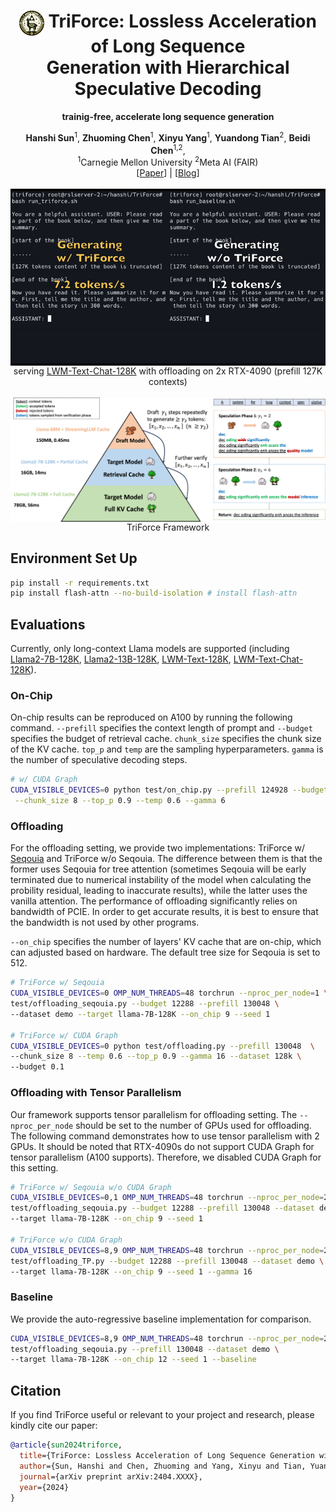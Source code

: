 <div align="center">
<h1><img src="static/images/triforce.png" height="40px" align="top"/> TriForce: Lossless Acceleration of Long Sequence <br> Generation with Hierarchical Speculative Decoding
</h1>


**trainig-free, accelerate long sequence generation**
</div>
<div align="center">
<b>Hanshi Sun</b><sup>1</sup>,
<b>Zhuoming Chen</b><sup>1</sup>,
<b>Xinyu Yang</b><sup>1</sup>,
<b>Yuandong Tian</b><sup>2</sup>,
<b>Beidi Chen</b><sup>1,2</sup>,
</div>

<div align="center">
<sup>1</sup>Carnegie Mellon University
<sup>2</sup>Meta AI (FAIR)
</div>

<div align="center">
[<a href="https://arxiv.org/abs/2404.XXXX">Paper</a>] | [<a href="https://infini-ai-lab.github.io/TriForce">Blog</a>]
</div>
<br>
<div align="center">
<img src="static/images/TriForce.gif" align="top"/>
<figcaption>serving <a href="https://huggingface.co/LargeWorldModel/LWM-Text-Chat-128K">LWM-Text-Chat-128K</a> with offloading on 2x RTX-4090 (prefill 127K contexts)</figcaption>
</div>
<br>

<div align="center">
<img src="static/images/sys.png" align="top"/>
<figcaption>TriForce Framework</figcaption>
</div>

## Environment Set Up
```bash
pip install -r requirements.txt
pip install flash-attn --no-build-isolation # install flash-attn
```

## Evaluations
Currently, only long-context Llama models are supported (including [Llama2-7B-128K](https://huggingface.co/NousResearch/Yarn-Llama-2-7b-128k), [Llama2-13B-128K](https://huggingface.co/NousResearch/Yarn-Llama-2-13b-128k), [LWM-Text-128K](https://huggingface.co/LargeWorldModel/LWM-Text-128K), [LWM-Text-Chat-128K](https://huggingface.co/LargeWorldModel/LWM-Text-Chat-128K)).

### On-Chip
On-chip results can be reproduced on A100 by running the following command. `--prefill` specifies the context length of prompt and `--budget` specifies the budget of retrieval cache. `chunk_size` specifies the chunk size of the KV cache. `top_p` and `temp` are the sampling hyperparameters. `gamma` is the number of speculative decoding steps.

```bash
# w/ CUDA Graph
CUDA_VISIBLE_DEVICES=0 python test/on_chip.py --prefill 124928 --budget 4096 \
 --chunk_size 8 --top_p 0.9 --temp 0.6 --gamma 6
```

### Offloading
For the offloading setting, we provide two implementations: TriForce w/ [Seqouia](https://github.com/Infini-AI-Lab/Sequoia) and TriForce w/o Seqouia. The difference between them is that the former uses Seqouia for tree attention (sometimes Seqouia will be early terminated due to numerical instability of the model when calculating the probility residual, leading to inaccurate results), while the latter uses the vanilla attention. The performance of offloading significantly relies on bandwidth of PCIE. In order to get accurate results, it is best to ensure that the bandwidth is not used by other programs.

`--on_chip` specifies the number of layers' KV cache that are on-chip, which can adjusted based on hardware. The default tree size for Seqouia is set to 512.

```bash
# TriForce w/ Seqouia
CUDA_VISIBLE_DEVICES=0 OMP_NUM_THREADS=48 torchrun --nproc_per_node=1 \
test/offloading_seqouia.py --budget 12288 --prefill 130048 \
--dataset demo --target llama-7B-128K --on_chip 9 --seed 1

# TriForce w/ CUDA Graph
CUDA_VISIBLE_DEVICES=0 python test/offloading.py --prefill 130048  \
--chunk_size 8 --temp 0.6 --top_p 0.9 --gamma 16 --dataset 128k \
--budget 0.1
```

### Offloading with Tensor Parallelism
Our framework supports tensor parallelism for offloading setting. The `--nproc_per_node` should be set to the number of GPUs used for offloading. The following command demonstrates how to use tensor parallelism with 2 GPUs. It should be noted that RTX-4090s do not support CUDA Graph for tensor parallelism (A100 supports). Therefore, we disabled CUDA Graph for this setting.

```bash
# TriForce w/ Seqouia w/o CUDA Graph
CUDA_VISIBLE_DEVICES=0,1 OMP_NUM_THREADS=48 torchrun --nproc_per_node=2 \
test/offloading_seqouia.py --budget 12288 --prefill 130048 --dataset demo \
--target llama-7B-128K --on_chip 9 --seed 1

# TriForce w/o CUDA Graph
CUDA_VISIBLE_DEVICES=8,9 OMP_NUM_THREADS=48 torchrun --nproc_per_node=2 \
test/offloading_TP.py --budget 12288 --prefill 130048 --dataset demo \
--target llama-7B-128K --on_chip 9 --seed 1 --gamma 16
```

### Baseline
We provide the auto-regressive baseline implementation for comparison.

```bash
CUDA_VISIBLE_DEVICES=8,9 OMP_NUM_THREADS=48 torchrun --nproc_per_node=2 \
test/offloading_seqouia.py --prefill 130048 --dataset demo \
--target llama-7B-128K --on_chip 12 --seed 1 --baseline
```

## Citation
If you find TriForce useful or relevant to your project and research, please kindly cite our paper:

```bibtex
@article{sun2024triforce,
  title={TriForce: Lossless Acceleration of Long Sequence Generation with Hierarchical Speculative Decoding},
  author={Sun, Hanshi and Chen, Zhuoming and Yang, Xinyu and Tian, Yuandong and Chen, Beidi},
  journal={arXiv preprint arXiv:2404.XXXX},
  year={2024}
}
```
